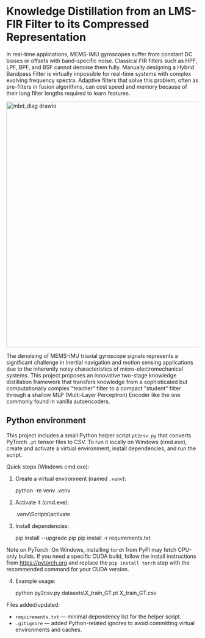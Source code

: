 # Knowledge Distillation from an LMS-FIR Filter to its Compressed Representation

In real-time applications, MEMS-IMU gyroscopes suffer from constant DC biases or offsets with band-specific noise. Classical FIR filters such as HPF, LPF, BPF, and BSF cannot denoise them fully. Manually designing a Hybrid Bandpass Filter is virtually impossible for real-time systems with complex evolving frequency spectra. Adaptive filters that solve this problem, often as pre-filters in fusion algorithms, can cost speed and memory because of their long filter lengths required to learn features.

<img width="812" height="642" alt="mbd_diag drawio" src="https://github.com/user-attachments/assets/2aae416d-8e1c-433b-b55e-d0c5a2257d04" />


The denoising of MEMS-IMU triaxial gyroscope signals represents a significant challenge in inertial navigation and motion sensing applications due to the inherently noisy characteristics of micro-electromechanical systems. This project proposes an innovative two-stage knowledge distillation framework that transfers knowledge from a sophisticated but computationally complex "teacher" filter to a compact "student" filter through a shallow MLP (Multi-Layer Perceptron) Encoder like the one commonly found in vanilla autoencoders.

## Python environment

This project includes a small Python helper script `pt2csv.py` that converts PyTorch `.pt` tensor files to CSV. To run it locally on Windows (cmd.exe), create and activate a virtual environment, install dependencies, and run the script.

Quick steps (Windows cmd.exe):

1. Create a virtual environment (named `.venv`):

	python -m venv .venv

2. Activate it (cmd.exe):

	.venv\Scripts\activate

3. Install dependencies:

	pip install --upgrade pip
	pip install -r requirements.txt

Note on PyTorch: On Windows, installing `torch` from PyPI may fetch CPU-only builds. If you need a specific CUDA build, follow the install instructions from https://pytorch.org and replace the `pip install torch` step with the recommended command for your CUDA version.

4. Example usage:

	python py2csv.py datasets\\X_train_GT.pt X_train_GT.csv

Files added/updated:

- `requirements.txt` — minimal dependency list for the helper script.
- `.gitignore` — added Python-related ignores to avoid committing virtual environments and caches.
